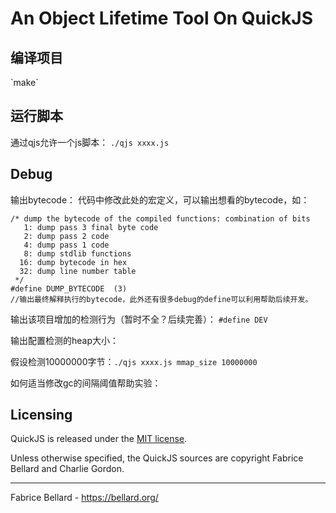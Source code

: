 <h1>An Object Lifetime Tool On QuickJS</h1>

<h2>编译项目</h2>
`make`

<h2>运行脚本</h2>

通过qjs允许一个js脚本： `./qjs xxxx.js`

<h2>Debug</h2>

输出bytecode：
代码中修改此处的宏定义，可以输出想看的bytecode，如：
```
/* dump the bytecode of the compiled functions: combination of bits
   1: dump pass 3 final byte code
   2: dump pass 2 code
   4: dump pass 1 code
   8: dump stdlib functions
  16: dump bytecode in hex
  32: dump line number table
 */
#define DUMP_BYTECODE  (3)
//输出最终解释执行的bytecode，此外还有很多debug的define可以利用帮助后续开发。
```

输出该项目增加的检测行为（暂时不全？后续完善）：
`#define DEV`

输出配置检测的heap大小：

假设检测10000000字节：`./qjs xxxx.js mmap_size 10000000`


如何适当修改gc的间隔阈值帮助实验：


<h2>Licensing</h2>

QuickJS is released under
the <a href="https://opensource.org/licenses/MIT">MIT license</a>.
<p>
Unless otherwise specified, the QuickJS sources are copyright Fabrice
Bellard and Charlie Gordon.

<hr>
Fabrice Bellard - <a href="https://bellard.org">https://bellard.org/</a>
